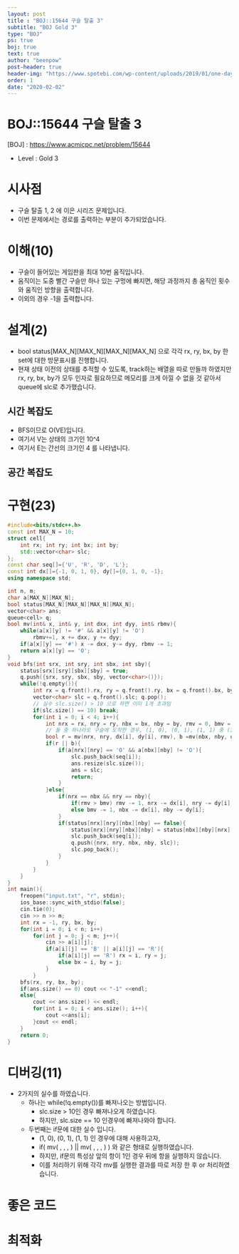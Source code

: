 ```yaml
---
layout: post
title : "BOJ::15644 구슬 탈출 3"
subtitle: "BOJ Gold 3"
type: "BOJ"
ps: true
boj: true
text: true
author: "beenpow"
post-header: true
header-img: "https://www.spotebi.com/wp-content/uploads/2019/01/one-day-day-one-workout-motivation-spotebi.jpg"
order: 1
date: "2020-02-02"
---
```


# BOJ::15644 구슬 탈출 3
[BOJ] : <https://www.acmicpc.net/problem/15644>
- Level : Gold 3

# 시사점
- 구슬 탈출 1, 2 에 이은 시리즈 문제입니다.
- 이번 문제에서는 경로를 출력하는 부분이 추가되었습니다.

# 이해(10)
- 구슬이 들어있는 게임판을 최대 10번 움직입니다.
- 움직이는 도중 빨간 구슬만 하나 있는 구멍에 빠지면, 해당 과정까지 총 움직인 횟수와 움직인 방향을
  출력합니다.
- 이외의 경우 -1을 출력합니다.

# 설계(2)
- bool status[MAX_N][MAX_N][MAX_N][MAX_N] 으로 각각 rx, ry, bx, by 한 set에 대한 방문표시를
  진행합니다.
- 현재 상태 이전의 상태를 추적할 수 있도록, track하는 배열을 따로 만들까 하였지만 rx, ry, bx, by가
  모두 인자로 필요하므로 메모리를 크게 아낄 수 없을 것 같아서 queue에 slc로 추가했습니다.

## 시간 복잡도
- BFS이므로 O(VE)입니다.
- 여기서 V는 상태의 크기인 10^4
- 여기서 E는 간선의 크기인 4 를 나타냅니다.

## 공간 복잡도

# 구현(23)

```cpp
#include<bits/stdc++.h>
const int MAX_N = 10;
struct cell{
    int rx; int ry; int bx; int by;
    std::vector<char> slc;
};
const char seq[]={'U', 'R', 'D', 'L'};
const int dx[]={-1, 0, 1, 0}, dy[]={0, 1, 0, -1};
using namespace std;

int n, m;
char a[MAX_N][MAX_N];
bool status[MAX_N][MAX_N][MAX_N][MAX_N];
vector<char> ans;
queue<cell> q;
bool mv(int& x, int& y, int dxx, int dyy, int& rbmv){
    while(a[x][y] != '#' && a[x][y] != 'O')
        rbmv+=1, x += dxx, y += dyy;
    if(a[x][y] == '#') x -= dxx, y-= dyy, rbmv -= 1;
    return a[x][y] == 'O';
}
void bfs(int srx, int sry, int sbx, int sby){
    status[srx][sry][sbx][sby] = true;
    q.push({srx, sry, sbx, sby, vector<char>()});
    while(!q.empty()){
        int rx = q.front().rx, ry = q.front().ry, bx = q.front().bx, by = q.front().by;
        vector<char> slc = q.front().slc; q.pop();
        // 실수 slc.size() > 10 으로 하면 이미 1개 초과임
        if(slc.size() == 10) break;
        for(int i = 0; i < 4; i++){
            int nrx = rx, nry = ry, nbx = bx, nby = by, rmv = 0, bmv = 0;
            // 둘 중 하나라도 구슬에 도착한 경우, (1, 0), (0, 1), (1, 1) 중 (1,0)인 경우만 정답
            bool r = mv(nrx, nry, dx[i], dy[i], rmv), b =mv(nbx, nby, dx[i], dy[i], bmv);
            if(r || b){
                if(a[nrx][nry] == 'O' && a[nbx][nby] != 'O'){
                    slc.push_back(seq[i]);
                    ans.resize(slc.size());
                    ans = slc;
                    return;
                }
            }else{
                if(nrx == nbx && nry == nby){
                    if(rmv > bmv) rmv -= 1, nrx -= dx[i], nry -= dy[i];
                    else bmv -= 1, nbx -= dx[i], nby -= dy[i];
                }
                if(status[nrx][nry][nbx][nby] == false){
                    status[nrx][nry][nbx][nby] = status[nbx][nby][nrx][nry] = true;
                    slc.push_back(seq[i]);
                    q.push({nrx, nry, nbx, nby, slc});
                    slc.pop_back();
                }
            }
        }
    }
}
int main(){
    freopen("input.txt", "r", stdin);
    ios_base::sync_with_stdio(false);
    cin.tie(0);
    cin >> n >> m;
    int rx = -1, ry, bx, by;
    for(int i = 0; i < n; i++)
        for(int j = 0; j < m; j++){
            cin >> a[i][j];
            if(a[i][j] == 'B' || a[i][j] == 'R'){
                if(a[i][j] == 'R') rx = i, ry = j;
                else bx = i, by = j;
            }
        }
    bfs(rx, ry, bx, by);
    if(ans.size() == 0) cout << "-1" <<endl;
    else{
        cout << ans.size() << endl;
        for(int i = 0; i < ans.size(); i++){
            cout <<ans[i];
        }cout << endl;
    }
    return 0;
}
```

# 디버깅(11)
- 2가지의 실수를 하였습니다.
  - 하나는 while(!q.empty())를 빠져나오는 방법입니다.
    - slc.size > 10인 경우 빠져나오게 하였습니다.
    - 하지만, slc.size == 10 인경우에 빠져나와야 합니다. 
  - 두번째는 if문에 대한 실수 입니다.
    - (1, 0), (0, 1), (1, 1) 인 경우에 대해 사용하고자,
    - if( mv( , , , ) || mv(  , , , ) ) 와 같은 형태로 실행하였습니다.
    - 하지만, if문의 특성상 앞의 항이 1인 경우 뒤에 항을 실행하지 않습니다.
    - 이를 처리하기 위해 각각 mv를 실행한 결과를 따로 저장 한 후 or 처리하였습니다.

# 좋은 코드

# 최적화
